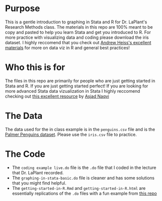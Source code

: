 # Purpose
This is a gentle introduction to graphing in Stata and R for Dr. LaPlant's Research Methods class.
The materials in this repo are 100% meant to be copy and pasted to help you learn Stata and get you introduced to R. For more practice with visualizing data and coding please
download the iris dataset. I highly reccomend that you check out [Andrew Heiss's excellent materials](https://datavizm20.classes.andrewheiss.com/) for more on data viz in R and general best practices!

# Who this is for

The files in this repo are primarily for people who are just getting started in Stata and R. If you are just getting started perfect! If you are looking for more advanced Stata data vizualization in Stata I highly reccomend checking out [this excellent resource](https://medium.com/the-stata-guide) by [Asjad Naqvi](https://twitter.com/AsjadNaqvi)


# The Data

The data used for the in class example is in the `penguins.csv` file and is the [Palmer Penguins dataset](https://github.com/allisonhorst/palmerpenguins). Please use the `iris.csv` file to practice.


# The Code
- The `coding example live.do` file is the `.do` file that I coded in the lecture that Dr. LaPlant recorded.
- The `graphing-in-stata-basic.do` file is cleaner and has some solutions that you might find helpful.
- The `getting-started-in-R.Rmd` and `getting-started-in-R.html` are essentially replications of the  `.do` files with a fun example from [this repo](https://gist.github.com/andrewheiss/8e514355d75aac1a7d6b91a67b896f20)


